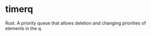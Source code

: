 # timerq
Rust. A priority queue that allows deletion and changing priorities of elements in the q. 
